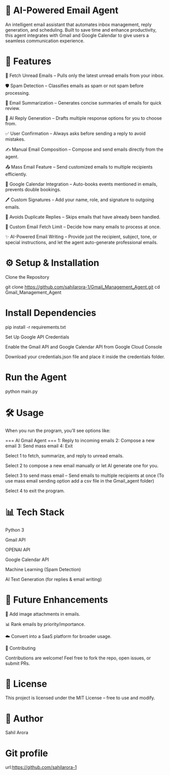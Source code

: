 # 📧 AI-Powered Email Agent

An intelligent email assistant that automates inbox management, reply generation, and scheduling. Built to save time and enhance productivity, this agent integrates with Gmail and Google Calendar to give users a seamless communication experience.

# 🚀 Features

📩 Fetch Unread Emails – Pulls only the latest unread emails from your inbox.

🛡 Spam Detection – Classifies emails as spam or not spam before processing.

📝 Email Summarization – Generates concise summaries of emails for quick review.

🤖 AI Reply Generation – Drafts multiple response options for you to choose from.

✅ User Confirmation – Always asks before sending a reply to avoid mistakes.

✍️ Manual Email Composition – Compose and send emails directly from the agent.

📤 Mass Email Feature – Send customized emails to multiple recipients efficiently.

📅 Google Calendar Integration – Auto-books events mentioned in emails, prevents double bookings.

🖊 Custom Signatures – Add your name, role, and signature to outgoing emails.

🔄 Avoids Duplicate Replies – Skips emails that have already been handled.

🔢 Custom Email Fetch Limit – Decide how many emails to process at once.

✨ AI-Powered Email Writing – Provide just the recipient, subject, tone, or special instructions, and let the agent auto-generate professional emails.



# ⚙️ Setup & Installation

Clone the Repository

git clone https://github.com/sahilarora-1/Gmail_Management_Agent.git
cd Gmail_Management_Agent


# Install Dependencies

pip install -r requirements.txt


Set Up Google API Credentials

Enable the Gmail API and Google Calendar API from Google Cloud Console 

Download your credentials.json file and place it inside the credentials folder.

# Run the Agent

python main.py

# 🛠 Usage

When you run the program, you’ll see options like:

=== AI Gmail Agent ===
1: Reply to incoming emails
2: Compose a new email
3: Send mass email
4: Exit


Select 1 to fetch, summarize, and reply to unread emails.

Select 2 to compose a new email manually or let AI generate one for you.

Select 3 to send mass email – Send emails to multiple recipients at once
(To use mass email sending option add a csv file in the Gmail_agent folder)

Select 4 to exit the program.

# 📊 Tech Stack

Python 3

Gmail API

OPENAI API

Google Calendar API

Machine Learning (Spam Detection)

AI Text Generation (for replies & email writing)

# 🌟 Future Enhancements

📎 Add image attachments in emails.

📊 Rank emails by priority/importance.

☁️ Convert into a SaaS platform for broader usage.

🤝 Contributing

Contributions are welcome! Feel free to fork the repo, open issues, or submit PRs.

# 📜 License

This project is licensed under the MIT License – free to use and modify.

# 👤 Author

Sahil Arora 

# Git profile
url:https://github.com/sahilarora-1

